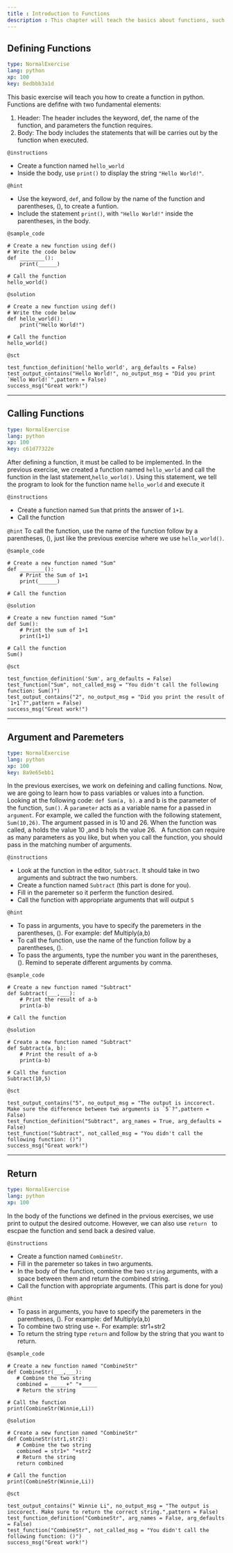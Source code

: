 ```yaml
---
title : Introduction to Functions
description : This chapter will teach the basics about functions, such as defining and calling functions
---
```

## Defining Functions

```yaml
type: NormalExercise
lang: python
xp: 100
key: 8edbbb3a1d
```
This basic exercise will teach you how to create a function in python. 
Functions are defifne with two fundamental elements:

1. Header:
   The header includes the keyword, def, the name of the function, and parameters the function requires.
2. Body:
   The body includes the statements that will be carries out by the function when executed.
  
`@instructions`
- Create a function named `hello_world`
- Inside the body, use `print()` to display the string `"Hello World!"`.

`@hint`
- Use the keyword, `def`, and follow by the name of the function and parentheses, (), to create a funtion. 
- Include the statement `print()`, with `"Hello World!"` inside the parentheses, in the body.

`@sample_code`
```{python}
# Create a new function using def()
# Write the code below
def ________():
    print(______)
    
# Call the function
hello_world()
```

`@solution`
```{python}
# Create a new function using def()
# Write the code below
def hello_world():
    print("Hello World!")
    
# Call the function
hello_world()
```

`@sct`
```{python}
test_function_definition('hello_world', arg_defaults = False)
test_output_contains("Hello World!", no_output_msg = "Did you print `Hello World!`",pattern = False)
success_msg("Great work!")
```
---
## Calling Functions

```yaml
type: NormalExercise
lang: python
xp: 100
key: c61d77322e
```
After defining a function, it must be called to be implemented. 
In the previous exercise, we created a function named `hello_world` and call the function in the last statement,`hello_world()`. 
Using this statement, we tell the program to look for the function name `hello_world` and execute it
  
`@instructions`
- Create a function named `Sum` that prints the answer of `1+1`.
- Call the function

`@hint`
To call the function, use the name of the function follow by a parentheses, (), just like the previous exercise where we use `hello_world()`.

`@sample_code`
```{python}
# Create a new function named "Sum"
def ________():
    # Print the Sum of 1+1
    print(______)
  
# Call the function 

```

`@solution`
```{python}
# Create a new function named "Sum"
def Sum():
    # Print the sum of 1+1
    print(1+1)
  
# Call the function 
Sum()
```

`@sct`
```{python}
test_function_definition('Sum', arg_defaults = False)
test_function("Sum", not_called_msg = "You didn't call the following function: Sum()")
test_output_contains("2", no_output_msg = "Did you print the result of `1+1`?",pattern = False)
success_msg("Great work!")
```

---
## Argument and Paremeters

```yaml
type: NormalExercise
lang: python
xp: 100
key: 8a9e65ebb1
```
In the previous exercises, we work on defeining and calling functions. Now, we are going to learn how to pass variables or values into a function. Looking at the following code: `def Sum(a, b)`. a and b is the parameter of the function, `Sum()`. A `parameter` acts as a variable name for a passed in `argument`. For example, we called the function with the following statement, `Sum(10,26)`. The argument passed in is 10 and 26. When the function was called, a holds the value 10 ,and b hols the value 26.
  
A function can require as many parameters as you like, but when you call the function, you should pass in the matching number of arguments.

`@instructions`
- Look at the function in the editor, `Subtract`. It should take in two arguments and subtract the two numbers. 
- Create a function named `Subtract` (this part is done for you).
- Fill in the paremeter so it perferm the function desired.
- Call the function with appropriate arguments that will output `5`

`@hint`
- To pass in arguments, you have to specify the paremeters in the parentheses, (). For example: def Multiply(a,b)
- To call the function, use the name of the function follow by a parentheses, ().
- To pass the arguments, type the number you want in the parentheses, (). Remind to seperate different arguments by comma.

`@sample_code`
```{python}
# Create a new function named "Subtract"
def Subtract(___,___):
    # Print the result of a-b
    print(a-b)
  
# Call the function 

```

`@solution`
```{python}
# Create a new function named "Subtract"
def Subtract(a, b):
    # Print the result of a-b
    print(a-b)
  
# Call the function 
Subtract(10,5)
```

`@sct`
```{python}
test_output_contains("5", no_output_msg = "The output is inccorect. Make sure the difference between two arguments is `5`?",pattern = False)
test_function_definition("Subtract", arg_names = True, arg_defaults = False)
test_function("Subtract", not_called_msg = "You didn't call the following function: ()")
success_msg("Great work!")
```

---
## Return

```yaml
type: NormalExercise
lang: python
xp: 100
```
In the body of the functions we defined in the prvious exercises, we use print to output the desired outcome. However, we can also use `return ` to escpae the function and send back a desired value.

`@instructions`
- Create a function named `CombineStr`.
- Fill in the paremeter so takes in two arguments.
- In the body of the function, combine the two `string` arguments, with a space between them and return the combined string.
- Call the function with appropriate arguments. (This part is done for you)

`@hint`
- To pass in arguments, you have to specify the paremeters in the parentheses, (). For example: def Multiply(a,b)
- To combine two string use `+`. For example: str1+str2
- To return the string type `return` and follow by the string that you want to return.

`@sample_code`
```{python}
# Create a new function named "CombineStr"
def CombineStr(___,___):
   # Combine the two string
   combined = _____+" "+_____
   # Return the string
   
# Call the function 
print(CombineStr(Winnie,Li))
```

`@solution`
```{python}
# Create a new function named "CombineStr"
def CombineStr(str1,str2):
   # Combine the two string
   combined = str1+" "+str2
   # Return the string
   return combined
  
# Call the function 
print(CombineStr(Winnie,Li))
```

`@sct`
```{python}
test_output_contains(" Winnie Li", no_output_msg = "The output is inccorect. Make sure to return the correct string.",pattern = False)
test_function_definition("CombineStr", arg_names = False, arg_defaults = False)
test_function("CombineStr", not_called_msg = "You didn't call the following function: ()")
success_msg("Great work!")
```
